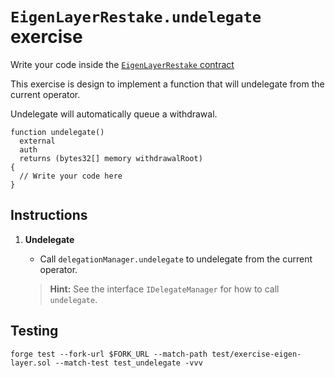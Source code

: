 # `EigenLayerRestake.undelegate` exercise

Write your code inside the [`EigenLayerRestake` contract](../src/exercises/EigenLayerRestake.sol)

This exercise is design to implement a function that will undelegate from the current operator.

Undelegate will automatically queue a withdrawal.

```solidity
function undelegate()
  external
  auth
  returns (bytes32[] memory withdrawalRoot)
{
  // Write your code here
}
```

## Instructions

1. **Undelegate**

   - Call `delegationManager.undelegate` to undelegate from the current operator.

   > **Hint:** See the interface `IDelegateManager` for how to call `undelegate`.

## Testing

```shell
forge test --fork-url $FORK_URL --match-path test/exercise-eigen-layer.sol --match-test test_undelegate -vvv
```
